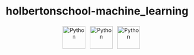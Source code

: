 # holbertonschool-machine_learning
<p align="center">
<img src="https://upload.wikimedia.org/wikipedia/commons/thumb/1/11/TensorFlowLogo.svg/1200px-TensorFlowLogo.svg.png" alt="Python" height="60" style="vertical-align:top; margin:4px">
<img src="https://res-4.cloudinary.com/crunchbase-production/image/upload/c_lpad,h_256,w_256,f_auto,q_auto:eco/x3gdrogoamvuvjemehbr" alt="Python" height="60" style="vertical-align:top; margin:4px">
<img src="https://www.google.com/url?sa=i&url=https%3A%2F%2Fen.wikipedia.org%2Fwiki%2FFile%3ANumPy_logo_2020.svg&psig=AOvVaw2WutODjztptAKZmuvtJU83&ust=1613003207813000&source=images&cd=vfe&ved=0CAIQjRxqFwoTCNDerK-H3u4CFQAAAAAdAAAAABAD" alt="Python" height="60" style="vertical-align:top; margin:4px">
</p>
